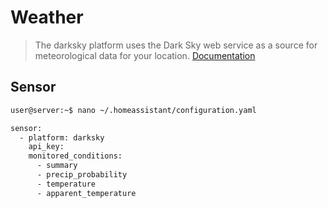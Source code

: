 # Weather

> The darksky platform uses the Dark Sky web service as a source for meteorological data for your location. [Documentation](https://home-assistant.io/components/sensor.darksky/)

## Sensor

```sh
user@server:~$ nano ~/.homeassistant/configuration.yaml
```

```sh
sensor:
  - platform: darksky
    api_key: 
    monitored_conditions:
      - summary
      - precip_probability
      - temperature
      - apparent_temperature
```